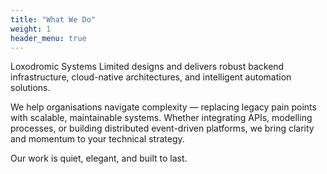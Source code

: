 ```yaml
---
title: "What We Do"
weight: 1
header_menu: true
---
```


Loxodromic Systems Limited designs and delivers robust backend infrastructure, cloud-native architectures, and intelligent automation solutions.

We help organisations navigate complexity — replacing legacy pain points with scalable, maintainable systems. Whether integrating APIs, modelling processes, or building distributed event-driven platforms, we bring clarity and momentum to your technical strategy.

Our work is quiet, elegant, and built to last.
